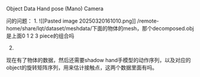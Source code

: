 Object Data
Hand pose (Mano) Camera


问的问题：
1.
![[Pasted image 20250320161010.png]]
/remote-home/share/lqt/dataset/meshdata/下面的物体的mesh，那个decomposed.obj是上面0 1 2 3 piece的组合吗

2.
现在有了物体的数据，然后还需要shadow hand手模型的动作序列，以及对应的object的旋转矩阵序列，用来估计接触点，这两个数据里面有吗。





